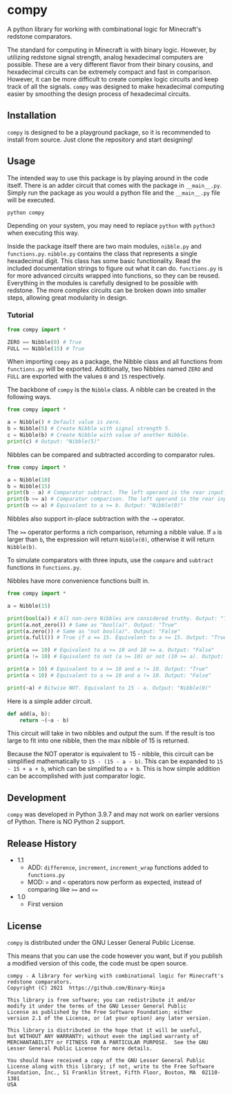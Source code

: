 # compy
A python library for working with combinational logic for Minecraft's redstone comparators.

The standard for computing in Minecraft is with binary logic. However, by utilizing redstone signal
strength, analog hexadecimal computers are possible. These are a very different flavor from their binary
cousins, and hexadecimal circuits can be extremely compact and fast in comparison. However, it can be
more difficult to create complex logic circuits and keep track of all the signals. `compy` was designed
to make hexadecimal computing easier by smoothing the design process of hexadecimal circuits.

## Installation
`compy` is designed to be a playground package, so it is recommended to install from source. Just clone
the repository and start designing!

## Usage
The intended way to use this package is by playing around in the code itself.
There is an adder circuit that comes with the package in `__main__.py`. Simply run the package as you
would a python file and the `__main__.py` file will be executed.
```shell
python compy
```
Depending on your system, you may need to replace `python` with `python3` when executing this way.

Inside the package itself there are two main modules, `nibble.py` and `functions.py`. `nibble.py`
contains the class that represents a single hexadecimal digit. This class has some basic functionality.
Read the included documentation strings to figure out what it can do. `functions.py` is for more advanced
circuits wrapped into functions, so they can be reused. Everything in the modules is carefully designed
to be possible with redstone. The more complex circuits can be broken down into smaller steps, allowing
great modularity in design.

### Tutorial
```python
from compy import *

ZERO == Nibble(0) # True
FULL == Nibble(15) # True
```
When importing `compy` as a package, the Nibble class and all functions from `functions.py` will be
exported. Additionally, two Nibbles named `ZERO` and `FULL` are exported with the values `0` and `15`
respectively.

The backbone of `compy` is the `Nibble` class. A nibble can be created in the following ways.
```python
from compy import *

a = Nibble() # Default value is zero.
b = Nibble(5) # Create Nibble with signal strength 5.
c = Nibble(b) # Create Nibble with value of another Nibble.
print(c) # Output: "Nibble(5)"
```
Nibbles can be compared and subtracted according to comparator rules.
```python
from compy import *

a = Nibble(10)
b = Nibble(15)
print(b - a) # Comparator subtract. The left operand is the rear input. Output: "Nibble(5)"
print(b >= a) # Comparator comparison. The left operand is the rear input. Output: "Nibble(15)"
print(b <= a) # Equivalent to a >= b. Output: "Nibble(0)"
```
Nibbles also support in-place subtraction with the `-=` operator.

The `>=` operator performs a rich comparison, returning a nibble value.
If `a` is larger than `b`, the expression will return `Nibble(0)`, otherwise it will return `Nibble(b)`.

To simulate comparators with three inputs, use the `compare` and `subtract` functions in `functions.py`.

Nibbles have more convenience functions built in.
```python
from compy import *

a = Nibble(15)

print(bool(a)) # All non-zero Nibbles are considered truthy. Output: "True"
print(a.not_zero()) # Same as "bool(a)". Output: "True"
print(a.zero()) # Same as "not bool(a)". Output: "False"
print(a.full()) # True if a == 15. Equivalent to a >= 15. Output: "True"

print(a == 10) # Equivalent to a >= 10 and 10 >= a. Output: "False"
print(a != 10) # Equivalent to not (a >= 10) or not (10 >= a). Output: True""

print(a > 10) # Equivalent to a >= 10 and a != 10. Output: "True"
print(a < 10) # Equivalent to a <= 10 and a != 10. Output: "False"

print(~a) # Bitwise NOT. Equivalent to 15 - a. Output: "Nibble(0)"
```
Here is a simple adder circuit.
```python
def add(a, b):
    return ~(~a - b)
```
This circuit will take in two nibbles and output the sum. If the result is too large to fit into one
nibble, then the max nibble of 15 is returned.

Because the NOT operator is equivalent to 15 - nibble, this circuit can be simplified mathematically to
`15 - (15 - a - b)`. This can be expanded to `15 - 15 + a + b`, which can be simplified to `a + b`.
This is how simple addition can be accomplished with just comparator logic.

## Development
`compy` was developed in Python 3.9.7 and may not work on earlier versions of Python.
There is NO Python 2 support.

## Release History
- 1.1
  - ADD: `difference`, `increment`, `increment_wrap` functions added to `functions.py`
  - MOD: `>` and `<` operators now perform as expected, instead of comparing like `>=` and `<=`
- 1.0
  - First version

## License
`compy` is distributed under the GNU Lesser General Public License.

This means that you can use the code however you want, but if you publish a modified version of this
code, the code must be open source.

    compy - A library for working with combinational logic for Minecraft's redstone comparators.
    Copyright (C) 2021  https://github.com/Binary-Ninja

    This library is free software; you can redistribute it and/or
    modify it under the terms of the GNU Lesser General Public
    License as published by the Free Software Foundation; either
    version 2.1 of the License, or (at your option) any later version.

    This library is distributed in the hope that it will be useful,
    but WITHOUT ANY WARRANTY; without even the implied warranty of
    MERCHANTABILITY or FITNESS FOR A PARTICULAR PURPOSE.  See the GNU
    Lesser General Public License for more details.

    You should have received a copy of the GNU Lesser General Public
    License along with this library; if not, write to the Free Software
    Foundation, Inc., 51 Franklin Street, Fifth Floor, Boston, MA  02110-1301
    USA
